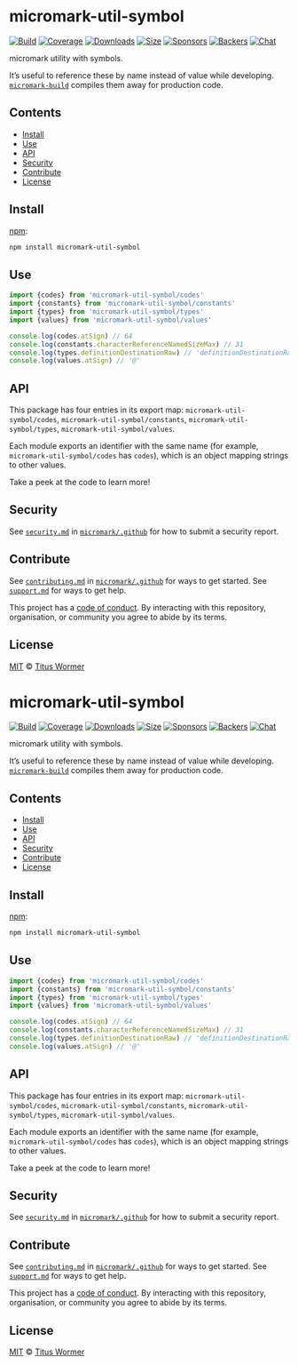 # micromark-util-symbol

[![Build][build-badge]][build]
[![Coverage][coverage-badge]][coverage]
[![Downloads][downloads-badge]][downloads]
[![Size][bundle-size-badge]][bundle-size]
[![Sponsors][sponsors-badge]][opencollective]
[![Backers][backers-badge]][opencollective]
[![Chat][chat-badge]][chat]

micromark utility with symbols.

It’s useful to reference these by name instead of value while developing.
[`micromark-build`][micromark-build] compiles them away for production code.

## Contents

*   [Install](#install)
*   [Use](#use)
*   [API](#api)
*   [Security](#security)
*   [Contribute](#contribute)
*   [License](#license)

## Install

[npm][]:

```sh
npm install micromark-util-symbol
```

## Use

```js
import {codes} from 'micromark-util-symbol/codes'
import {constants} from 'micromark-util-symbol/constants'
import {types} from 'micromark-util-symbol/types'
import {values} from 'micromark-util-symbol/values'

console.log(codes.atSign) // 64
console.log(constants.characterReferenceNamedSizeMax) // 31
console.log(types.definitionDestinationRaw) // 'definitionDestinationRaw'
console.log(values.atSign) // '@'
```

## API

This package has four entries in its export map: `micromark-util-symbol/codes`,
`micromark-util-symbol/constants`, `micromark-util-symbol/types`,
`micromark-util-symbol/values`.

Each module exports an identifier with the same name (for example,
`micromark-util-symbol/codes` has `codes`), which is an object mapping strings
to other values.

Take a peek at the code to learn more!

## Security

See [`security.md`][securitymd] in [`micromark/.github`][health] for how to
submit a security report.

## Contribute

See [`contributing.md`][contributing] in [`micromark/.github`][health] for ways
to get started.
See [`support.md`][support] for ways to get help.

This project has a [code of conduct][coc].
By interacting with this repository, organisation, or community you agree to
abide by its terms.

## License

[MIT][license] © [Titus Wormer][author]

<!-- Definitions -->

[build-badge]: https://github.com/micromark/micromark/workflows/main/badge.svg

[build]: https://github.com/micromark/micromark/actions

[coverage-badge]: https://img.shields.io/codecov/c/github/micromark/micromark.svg

[coverage]: https://codecov.io/github/micromark/micromark

[downloads-badge]: https://img.shields.io/npm/dm/micromark-util-symbol.svg

[downloads]: https://www.npmjs.com/package/micromark-util-symbol

[bundle-size-badge]: https://img.shields.io/bundlephobia/minzip/micromark-util-symbol.svg

[bundle-size]: https://bundlephobia.com/result?p=micromark-util-symbol

[sponsors-badge]: https://opencollective.com/unified/sponsors/badge.svg

[backers-badge]: https://opencollective.com/unified/backers/badge.svg

[opencollective]: https://opencollective.com/unified

[npm]: https://docs.npmjs.com/cli/install

[chat-badge]: https://img.shields.io/badge/chat-discussions-success.svg

[chat]: https://github.com/micromark/micromark/discussions

[license]: https://github.com/micromark/micromark/blob/main/license

[author]: https://wooorm.com

[health]: https://github.com/micromark/.github

[securitymd]: https://github.com/micromark/.github/blob/HEAD/security.md

[contributing]: https://github.com/micromark/.github/blob/HEAD/contributing.md

[support]: https://github.com/micromark/.github/blob/HEAD/support.md

[coc]: https://github.com/micromark/.github/blob/HEAD/code-of-conduct.md

[micromark-build]: https://github.com/micromark/micromark/tree/main/packages/micromark-build
# micromark-util-symbol

[![Build][build-badge]][build]
[![Coverage][coverage-badge]][coverage]
[![Downloads][downloads-badge]][downloads]
[![Size][bundle-size-badge]][bundle-size]
[![Sponsors][sponsors-badge]][opencollective]
[![Backers][backers-badge]][opencollective]
[![Chat][chat-badge]][chat]

micromark utility with symbols.

It’s useful to reference these by name instead of value while developing.
[`micromark-build`][micromark-build] compiles them away for production code.

## Contents

*   [Install](#install)
*   [Use](#use)
*   [API](#api)
*   [Security](#security)
*   [Contribute](#contribute)
*   [License](#license)

## Install

[npm][]:

```sh
npm install micromark-util-symbol
```

## Use

```js
import {codes} from 'micromark-util-symbol/codes'
import {constants} from 'micromark-util-symbol/constants'
import {types} from 'micromark-util-symbol/types'
import {values} from 'micromark-util-symbol/values'

console.log(codes.atSign) // 64
console.log(constants.characterReferenceNamedSizeMax) // 31
console.log(types.definitionDestinationRaw) // 'definitionDestinationRaw'
console.log(values.atSign) // '@'
```

## API

This package has four entries in its export map: `micromark-util-symbol/codes`,
`micromark-util-symbol/constants`, `micromark-util-symbol/types`,
`micromark-util-symbol/values`.

Each module exports an identifier with the same name (for example,
`micromark-util-symbol/codes` has `codes`), which is an object mapping strings
to other values.

Take a peek at the code to learn more!

## Security

See [`security.md`][securitymd] in [`micromark/.github`][health] for how to
submit a security report.

## Contribute

See [`contributing.md`][contributing] in [`micromark/.github`][health] for ways
to get started.
See [`support.md`][support] for ways to get help.

This project has a [code of conduct][coc].
By interacting with this repository, organisation, or community you agree to
abide by its terms.

## License

[MIT][license] © [Titus Wormer][author]

<!-- Definitions -->

[build-badge]: https://github.com/micromark/micromark/workflows/main/badge.svg

[build]: https://github.com/micromark/micromark/actions

[coverage-badge]: https://img.shields.io/codecov/c/github/micromark/micromark.svg

[coverage]: https://codecov.io/github/micromark/micromark

[downloads-badge]: https://img.shields.io/npm/dm/micromark-util-symbol.svg

[downloads]: https://www.npmjs.com/package/micromark-util-symbol

[bundle-size-badge]: https://img.shields.io/bundlephobia/minzip/micromark-util-symbol.svg

[bundle-size]: https://bundlephobia.com/result?p=micromark-util-symbol

[sponsors-badge]: https://opencollective.com/unified/sponsors/badge.svg

[backers-badge]: https://opencollective.com/unified/backers/badge.svg

[opencollective]: https://opencollective.com/unified

[npm]: https://docs.npmjs.com/cli/install

[chat-badge]: https://img.shields.io/badge/chat-discussions-success.svg

[chat]: https://github.com/micromark/micromark/discussions

[license]: https://github.com/micromark/micromark/blob/main/license

[author]: https://wooorm.com

[health]: https://github.com/micromark/.github

[securitymd]: https://github.com/micromark/.github/blob/HEAD/security.md

[contributing]: https://github.com/micromark/.github/blob/HEAD/contributing.md

[support]: https://github.com/micromark/.github/blob/HEAD/support.md

[coc]: https://github.com/micromark/.github/blob/HEAD/code-of-conduct.md

[micromark-build]: https://github.com/micromark/micromark/tree/main/packages/micromark-build
